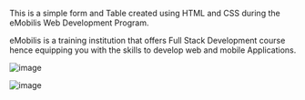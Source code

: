This is a simple form and Table created using HTML and CSS during the eMobilis Web Development Program.  
  
  eMobilis is a training institution that offers Full Stack Development course hence equipping you with the skills 
to develop web and mobile Applications.


![image](https://github.com/Tru-okenye/eMobilis-Table-Form/assets/87054799/0e07992b-674d-4be0-9d13-22117636cb74)


![image](https://github.com/Tru-okenye/eMobilis-Table-Form/assets/87054799/9cc842d4-95df-44b3-983b-42d14791b306)


